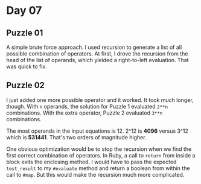 # Day 07

## Puzzle 01

A simple brute force approach.  I used recursion to generate a list of all
possible combination of operators.  At first, I drove the recursion from the
head of the list of operands, which yielded a right-to-left evaluation.  That
was quick to fix.

## Puzzle 02

I just added one more possible operator and it worked.  It took much longer,
though.  With `n` operands, the solution for Puzzle 1 evaluated `2**n`
combinations.  With the extra operator, Puzzle 2 evaluated `3**n` combinations.

The most operands in the input equations is 12.  2^12 is **4096** versus 3^12
which is **531441**.  That's two orders of magnitude higher.

One obvious optimization would be to stop the recursion when we find the first
correct combination of operators.  In Ruby, a call to `return` from inside a
block exits the enclosing method.  I would have to pass the expected
`test_result` to my `#evaluate` method and return a boolean from within the
call to `#map`.  But this would make the recursion much more complicated. 
